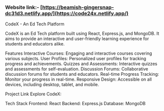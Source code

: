 ### Website link:- [https://beamish-gingersnap-dc31d3.netlify.app/](https://code24x.netlify.app/)

CodeX - An Ed Tech Platform

CodeX is an Ed Tech platform built using React, Express.js, and MongoDB. It aims to provide an interactive and user-friendly learning experience for students and educators alike.


Features
Interactive Courses: Engaging and interactive courses covering various subjects.
User Profiles: Personalized user profiles for tracking progress and achievements.
Quizzes and Assessments: Interactive quizzes and assessments for self-evaluation.
Discussion Forums: Collaborative discussion forums for students and educators.
Real-time Progress Tracking: Monitor your progress in real-time.
Responsive Design: Accessible on all devices, including desktop, tablet, and mobile.




Project Link
Explore CodeX:



Tech Stack
Frontend: React
Backend: Express.js
Database: MongoDB
